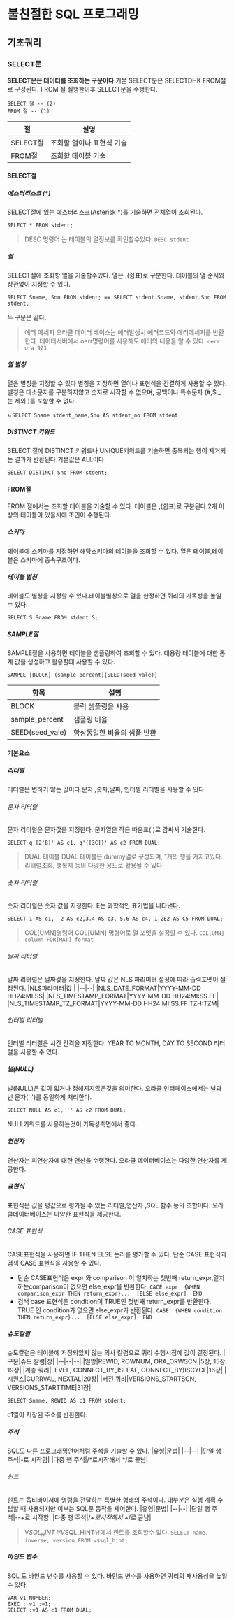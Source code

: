# 불친절한 SQL 프로그래밍
## 기초쿼리
### SELECT문 
**SELECT문은 데이터를 조회하는 구문이다**
기본 SELECT문은 SELECTDHK FROM절로 구성된다. FROM 절 실행한이후 SELECT문을 수행한다.

    SELECT 절 -- (2)
    FROM 절 -- (1)
    
|절|설명|
|--|--|
|SELECT절|조회할 열이나 표현식 기술|
|FROM절|조회할 테이블 기술|
#### SELECT절
##### 에스터리스크 (*)
SELECT절에 있는 에스터리스크(Asterisk *)를 기술하면 전체열이 조회된다. 

    SELECT * FROM stdent;

>   DESC 명령어 는 테이블의 열정보를 확인할수있다.
>       `DESC stdent`

 ##### 열
 SELECT절에 조회항 열을 기술할수있다. 열은 ,(쉼표)로 구분한다.
 테이블의 열 순서와 상관없이 지정할 수 있다.
 

    SELECT Sname, Sno FROM stdent; == SELECT stdent.Sname, stdent.Sno FROM stdent;
  두 구문은 같다.
  

> 에러 메세지
> 오라클 데이터 베이스는 에러발생시 에러코드와 에러메세지를 반환한다. 데이터서버에서 oerr명령어를 사용해도 에러의 내용을 알 수 있다.
> `oerr ora 923`
##### 열 별칭
열은 별칭을 지정할 수 있다 별칭을 지정하면 열이나 표현식을 간결하게 사용할 수 있다. 별칭은 대소문자를 구분하지않고 숫자로 시작할 수 없으며, 공백이나 특수문자 (#,$,_ 는 제외 )를 포함할 수 없다. 

    ㄴSELECT Sname stdent_name,Sno AS stdent_no FROM stdent
##### DISTINCT 키워드
SELECT 절에 DISTINCT 키워드나 UNIQUE키워드를 기술하면 중복되는 행이 제거되는 결과가 반환된다.기본값은 ALL이다

    SELECT DISTINCT Sno FROM stdent;
    
#### FROM절
FROM 절에서는 조회할 테이블을 기술할 수 있다. 테이블은 ,(쉽표)로 구분된다.2개 이상의 태이블이 있을시에 조인이 수행된다.
##### 스키마 
테이블에 스키마를 지정하면 해당스키마의 테이블을 조회할 수 있다. 열은 테이블,테이블은 스키마에 종속구조이다.
##### 테이블 별칭
테이블도 별칭을 지정할 수 있다.테이블별칭으로 열을 한정하면 퀴리의 가독성을 높일 수 있다.

    SELECT S.Sname FROM stdent S;
##### SAMPLE절
SAMPLE절을 사용하면 테이블을 샘플링하여 조회할 수 있다. 대용량 테이블에 대한 통계 값을 생성하고 활용할떄 사용할 수 있다.

    SAMPLE [BLOCK] (sample_percent)[SEED(seed_vale)]

|항목|설명|
|--|--|
|BLOCK|블럭 샘플링을 사용|
|sample_percent|샘플링 비율|
|SEED(seed_vale)|항상동일한 비율의 샘플 반환|
#### 기본요소
##### 리터럴
리터럴은 변하기 않는 값이다.문자 ,숫자,날짜, 인터벌 리터벌을 사용할 수 잇다.
###### 문자 리터럴
문자 리터럴은 문자값을 지정한다. 문자열은 작은 따움표(')로 감싸서 기술한다.

    SELECT q'[2'B]' AS c1, q'{[3C]}' AS c2 FROM DUAL;
    

> DUAL 테이블
> DUAL 테이블은 dummy열로 구성되며, 1개의 행을 가지고있다. 리터럴조회, 행복제 등의 다양한 용도로 활용될 수 있다.
######  숫자 리터럴
숫자 리터럴은 숫자 값을 지정한다. E는 과학적인 표기법을 나타낸다.

    SELECT 1 AS c1, -2 AS c2,3.4 AS c3,-5.6 AS c4, 1.2E2 AS C5 FROM DUAL;

> COL[UMN]명령어
> COL[UMN] 명령어로 열 포멧을 설정할 수 있다. 
> `COL[UMN] column FOR[MAT] format`
###### 날짜 리터럴 
날짜 리터럴은 날짜값을 지정한다. 날짜 값은 NLS 파리미터 설정에 따라 출력포멧이 설정된다. 
|NLS파라미터|값  |
|--|--|
|NLS_DATE_FORMAT|YYYY-MM-DD HH24:MI:SS|
|NLS_TIMESTAMP_FORMAT|YYYY-MM-DD HH24:MI:SS.FF|
|NLS_TIMESTAMP_TZ_FORMAT|YYYY-MM-DD HH24:MI:SS.FF TZH:TZM|
###### 인터벌 리터벌
인터벌 리터럴은 시간 간격을 지정한다. YEAR TO MONTH, DAY TO SECOND 리터럴을 사용할 수 있다.
##### 널(NULL)
널(NULL)은 값이 없거나 정해지지않은것을 의미한다. 오라클 인터페이스에서는 널과 빈 문자(' ')를 동일하게 처리한다.

    SELECT NULL AS c1, '' AS c2 FROM DUAL;
   NULL키워드를 사용하는것이 가독성측면에서 좋다.
##### 연산자 
연산자는 피연산자에 대한 연산을 수행한다. 오라클 데이터베이스는 다양한 연산자를 제공한다. 
##### 표현식
표현식은 값을 평값으로 평가될 수 있는 리터럴,연산자 ,SQL 함수 등의 조합이다. 오라클데이터베이스는 다양한 표현식을 제공한다.
###### CASE 표현식
CASE표현식을 사용하면 IF THEN ELSE 논리를 평가할 수 있다. 단순 CASE 표현식과 검색 CASE 표현식을 사용할 수 있다.

- 단순 CASE표현식은 expr 와 comparison 이 일치하는 첫번째 return_expr,일치하는comparison이 없으면 else_expr을 반환한다.
`CACE expr 
	{WHEN comparison_expr THEN return_expr}... 
	[ELSE else_expr] 
END`
- 검색 case 표현식은 condition이 TRUE인 첫번째 return_expr를 반환한다. TRUE 인 condition가 없으면 else_expr가 반환된다.
`CASE 
	{WHEN condition THEN return_expr}... 
	[ELSE else_expr] 
END`
##### 슈도칼럼
슈도칼럼은 테이블에 저장되있지 않는 의사 칼럼으로 쿼리 수행시점에 값이 결정된다.
|구문|슈도 칼럼|장|
|--|--|--|
|일방|REWID, ROWNUM, ORA_ORWSCN  |5장, 15장, 19장|
|계층 쿼리|LEVEL, CONNECT_BY_ISLEAF, CONNECT_BY)ISCYCE|16장|
|시퀀스|CURRVAL, NEXTAL|20장|
|버전 쿼리|VERSIONS_STARTSCN, VERSIONS_STARTTIME|31장|

    SELECT Sname, R0WID AS c1 FROM stdent;
c1열이 저장된 주소를 반환한다.
##### 주석
SQL도 다른 프로그래밍언어처럼 주석을 기술할 수 있다.
|유형|문법|
|--|--|
|단일 행 주석|-로 시작함|
|다중 행 주석|/*로시작해서 */로 끝남|
###### 힌트
힌트는 옵티바이저에 명령을 전달하는 특별한 형태의 주석이다. 대부분은 실행 계획 수립할 때 사용되지만 이부는 SQL문 동작을 제어한다. 
|유형|문법|
|--|--|
|단일 행 주석|--+로 시작함|
|다중 행 주석|/*+로시작해서 +*/로 끝남|
    

> V$SQL_HINT뷰
>V$SQL_HINT뷰에서 힌트를 조회할수 있다. 
>`SELECT name, inverse, version FROM v$sql_hint;`
##### 바인드 변수
SQL 도 바인드 변수를 사용할 수 있다. 바인드 변수를 사용하면 쿼리의 재사용성을 높일 수 있다.

    VAR v1 NUMBER;
    EXEC : v1 :=1;
    SELECT :v1 AS c1 FROM DUAL;

